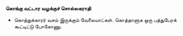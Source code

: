 **கொங்கு வட்டார வழக்குச் சொல்லகராதி**
- கொத்துக்காரர் வசம் இருக்கும் வேலையாட்கள். கொத்தாளுக ஒரு பத்துபேரக் கூட்டிட்டு போகோணு.

